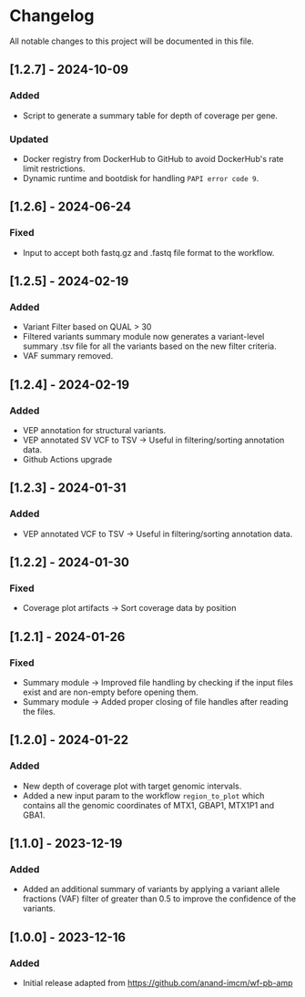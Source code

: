 # Changelog

All notable changes to this project will be documented in this file.

## [1.2.7] - 2024-10-09

### Added

- Script to generate a summary table for depth of coverage per gene.

### Updated

- Docker registry from DockerHub to GitHub to avoid DockerHub's rate limit restrictions.
- Dynamic runtime and bootdisk for handling `PAPI error code 9`.

## [1.2.6] - 2024-06-24

### Fixed

- Input to accept both fastq.gz and .fastq file format to the workflow.

## [1.2.5] - 2024-02-19

### Added

- Variant Filter based on QUAL > 30
- Filtered variants summary module now generates a variant-level summary .tsv file for all the variants based on the new filter criteria.
- VAF summary removed.

## [1.2.4] - 2024-02-19

### Added

- VEP annotation for structural variants.
- VEP annotated SV VCF to TSV -> Useful in filtering/sorting annotation data.
- Github Actions upgrade

## [1.2.3] - 2024-01-31

### Added

- VEP annotated VCF to TSV -> Useful in filtering/sorting annotation data.

## [1.2.2] - 2024-01-30

### Fixed

- Coverage plot artifacts -> Sort coverage data by position

## [1.2.1] - 2024-01-26

### Fixed

- Summary module -> Improved file handling by checking if the input files exist and are non-empty before opening them.
- Summary module -> Added proper closing of file handles after reading the files.

## [1.2.0] - 2024-01-22

### Added

- New depth of coverage plot with target genomic intervals.
- Added a new input param to the workflow `region_to_plot` which contains all the genomic coordinates of MTX1, GBAP1, MTX1P1 and GBA1.

## [1.1.0] - 2023-12-19

### Added

- Added an additional summary of variants by applying a variant allele fractions (VAF) filter of greater than 0.5 to improve the confidence of the variants.

## [1.0.0] - 2023-12-16

### Added

- Initial release adapted from https://github.com/anand-imcm/wf-pb-amp